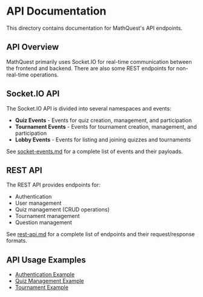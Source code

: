 # API Documentation

This directory contains documentation for MathQuest's API endpoints.

## API Overview

MathQuest primarily uses Socket.IO for real-time communication between the frontend and backend. There are also some REST endpoints for non-real-time operations.

## Socket.IO API

The Socket.IO API is divided into several namespaces and events:

- **Quiz Events** - Events for quiz creation, management, and participation
- **Tournament Events** - Events for tournament creation, management, and participation
- **Lobby Events** - Events for listing and joining quizzes and tournaments

See [socket-events.md](socket-events.md) for a complete list of events and their payloads.

## REST API

The REST API provides endpoints for:

- Authentication
- User management
- Quiz management (CRUD operations)
- Tournament management
- Question management

See [rest-api.md](rest-api.md) for a complete list of endpoints and their request/response formats.

## API Usage Examples

- [Authentication Example](examples/authentication.md)
- [Quiz Management Example](examples/quiz-management.md)
- [Tournament Example](examples/tournament.md)
